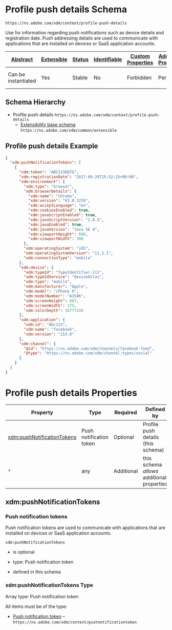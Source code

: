 
# Profile push details Schema

```
https://ns.adobe.com/xdm/context/profile-push-details
```

Use for information regarding push notifications such as device details and registration date. Push addressing details are used to communicate with applications that are installed on devices or SaaS application accounts.

| [Abstract](../../../abstract.md) | [Extensible](../../../extensions.md) | [Status](../../../status.md) | [Identifiable](../../../id.md) | [Custom Properties](../../../extensions.md) | [Additional Properties](../../../extensions.md) | Defined In |
|----------------------------------|--------------------------------------|------------------------------|--------------------------------|---------------------------------------------|-------------------------------------------------|------------|
| Can be instantiated | Yes | Stable | No | Forbidden | Permitted | [mixins/profile/profile-push-details.schema.json](mixins/profile/profile-push-details.schema.json) |
## Schema Hierarchy

* Profile push details `https://ns.adobe.com/xdm/context/profile-push-details`
  * [Extensibility base schema](../../datatypes/extensible.schema.md) `https://ns.adobe.com/xdm/common/extensible`


## Profile push details Example
```json
{
  "xdm:pushNotificationTokens": [
    {
      "xdm:token": "ABC123DEFG",
      "xdm:registrationDate": "2017-09-26T15:52:25+00:00",
      "xdm:environment": {
        "xdm:type": "browser",
        "xdm:browserDetails": {
          "xdm:name": "Chrome",
          "xdm:version": "63.0.3239",
          "xdm:acceptLanguage": "en",
          "xdm:cookiesEnabled": true,
          "xdm:javaScriptEnabled": true,
          "xdm:javaScriptVersion": "1.8.5",
          "xdm:javaEnabled": true,
          "xdm:javaVersion": "Java SE 8",
          "xdm:viewportHeight": 600,
          "xdm:viewportWidth": 300
        },
        "xdm:operatingSystem": "iOS",
        "xdm:operatingSystemVersion": "11.2.1",
        "xdm:connectionType": "mobile"
      },
      "xdm:device": {
        "xdm:typeId": "TypeIdentifier-111",
        "xdm:typeIdService": "deviceAtlas",
        "xdm:type": "mobile",
        "xdm:manufacturer": "Apple",
        "xdm:model": "iPhone 6",
        "xdm:modelNumber": "A1586",
        "xdm:screenHeight": 667,
        "xdm:screenWidth": 375,
        "xdm:colorDepth": 16777216
      },
      "xdm:application": {
        "xdm:id": "Abc123",
        "xdm:name": "facebook",
        "xdm:version": "153.0"
      },
      "xdm:channel": {
        "@id": "https://ns.adobe.com/xdm/channels/facebook-feed",
        "@type": "https://ns.adobe.com/xdm/channel-types/social"
      }
    }
  ]
}
```

# Profile push details Properties

| Property | Type | Required | Defined by |
|----------|------|----------|------------|
| [xdm:pushNotificationTokens](#xdmpushnotificationtokens) | Push notification token | Optional | Profile push details (this schema) |
| `*` | any | Additional | this schema *allows* additional properties |

## xdm:pushNotificationTokens
### Push notification tokens

Push notification tokens are used to communicate with applications that are installed on devices or SaaS application accounts.

`xdm:pushNotificationTokens`
* is optional
* type: Push notification token

* defined in this schema

### xdm:pushNotificationTokens Type


Array type: Push notification token

All items must be of the type:
* [Push notification token](../../datatypes/pushnotificationtoken.schema.md) – `https://ns.adobe.com/xdm/context/pushnotificationtoken`







